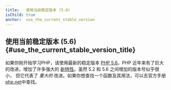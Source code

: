 ```yaml
---
title:   使用当前稳定版本 (5.6)
isChild: true
anchor:  use_the_current_stable_version
---
```


## 使用当前稳定版本 (5.6) {#use_the_current_stable_version_title}

如果你刚开始学习PHP，请使用最新的稳定版本 [PHP 5.6][php-release]。PHP 近年来有了巨大的改进，增加了许多强大的 [新特性](#language_highlights)。虽然 5.2 和 5.6 之间增加的版本号似乎很小， 但它代表了 _重大的_ 改进。如果你想查找一个函数及其用法，可以去官方手册[php.net][php-docs]中查找。

[php-release]: http://php.net/downloads.php
[php-docs]: http://php.net/manual/
